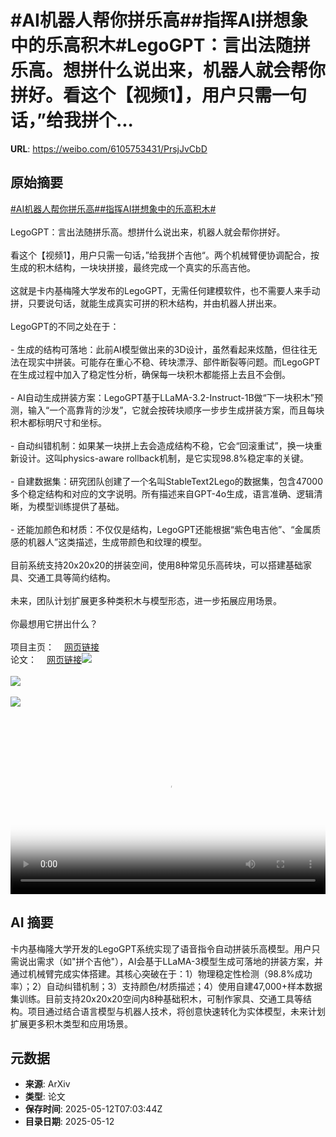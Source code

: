 # #AI机器人帮你拼乐高##指挥AI拼想象中的乐高积木#LegoGPT：言出法随拼乐高。想拼什么说出来，机器人就会帮你拼好。看这个【视频1】，用户只需一句话，”给我拼个...

**URL**: https://weibo.com/6105753431/PrsjJvCbD

## 原始摘要

<a href="https://m.weibo.cn/search?containerid=231522type%3D1%26t%3D10%26q%3D%23AI%E6%9C%BA%E5%99%A8%E4%BA%BA%E5%B8%AE%E4%BD%A0%E6%8B%BC%E4%B9%90%E9%AB%98%23&amp;extparam=%23AI%E6%9C%BA%E5%99%A8%E4%BA%BA%E5%B8%AE%E4%BD%A0%E6%8B%BC%E4%B9%90%E9%AB%98%23" data-hide=""><span class="surl-text">#AI机器人帮你拼乐高#</span></a><a href="https://m.weibo.cn/search?containerid=231522type%3D1%26t%3D10%26q%3D%23%E6%8C%87%E6%8C%A5AI%E6%8B%BC%E6%83%B3%E8%B1%A1%E4%B8%AD%E7%9A%84%E4%B9%90%E9%AB%98%E7%A7%AF%E6%9C%A8%23&amp;extparam=%23%E6%8C%87%E6%8C%A5AI%E6%8B%BC%E6%83%B3%E8%B1%A1%E4%B8%AD%E7%9A%84%E4%B9%90%E9%AB%98%E7%A7%AF%E6%9C%A8%23" data-hide=""><span class="surl-text">#指挥AI拼想象中的乐高积木#</span></a><br><br>LegoGPT：言出法随拼乐高。想拼什么说出来，机器人就会帮你拼好。<br><br>看这个【视频1】，用户只需一句话，”给我拼个吉他“。两个机械臂便协调配合，按生成的积木结构，一块块拼接，最终完成一个真实的乐高吉他。<br><br>这就是卡内基梅隆大学发布的LegoGPT，无需任何建模软件，也不需要人来手动拼，只要说句话，就能生成真实可拼的积木结构，并由机器人拼出来。<br><br>LegoGPT的不同之处在于：<br><br>- 生成的结构可落地：此前AI模型做出来的3D设计，虽然看起来炫酷，但往往无法在现实中拼装。可能存在重心不稳、砖块漂浮、部件断裂等问题。而LegoGPT在生成过程中加入了稳定性分析，确保每一块积木都能搭上去且不会倒。<br><br>- AI自动生成拼装方案：LegoGPT基于LLaMA-3.2-Instruct-1B做“下一块积木”预测，输入“一个高靠背的沙发”，它就会按砖块顺序一步步生成拼装方案，而且每块积木都标明尺寸和坐标。<br><br>- 自动纠错机制：如果某一块拼上去会造成结构不稳，它会“回滚重试”，换一块重新设计。这叫physics-aware rollback机制，是它实现98.8%稳定率的关键。<br><br>- 自建数据集：研究团队创建了一个名叫StableText2Lego的数据集，包含47000多个稳定结构和对应的文字说明。所有描述来自GPT-4o生成，语言准确、逻辑清晰，为模型训练提供了基础。<br><br>- 还能加颜色和材质：不仅仅是结构，LegoGPT还能根据“紫色电吉他”、“金属质感的机器人”这类描述，生成带颜色和纹理的模型。<br><br>目前系统支持20x20x20的拼装空间，使用8种常见乐高砖块，可以搭建基础家具、交通工具等简约结构。<br><br>未来，团队计划扩展更多种类积木与模型形态，进一步拓展应用场景。<br><br>你最想用它拼出什么？<br><br>项目主页：<a href="https://weibo.cn/sinaurl?u=https%3A%2F%2Favalovelace1.github.io%2FLegoGPT%2F" data-hide=""><span class="url-icon"><img style="width: 1rem;height: 1rem" src="https://h5.sinaimg.cn/upload/2015/09/25/3/timeline_card_small_web_default.png" referrerpolicy="no-referrer"></span><span class="surl-text">网页链接</span></a><br>论文：<a href="https://weibo.cn/sinaurl?u=https%3A%2F%2Fwww.arxiv.org%2Fabs%2F2505.05469" data-hide=""><span class="url-icon"><img style="width: 1rem;height: 1rem" src="https://h5.sinaimg.cn/upload/2015/09/25/3/timeline_card_small_web_default.png" referrerpolicy="no-referrer"></span><span class="surl-text">网页链接</span></a><img style="" src="https://tvax1.sinaimg.cn/large/006Fd7o3ly1i1cjcgpc4vj30zk0k0wg8.jpg" referrerpolicy="no-referrer"><br><br><img style="" src="https://tvax2.sinaimg.cn/large/006Fd7o3ly1i1cjcejowsj30zk0k0wfb.jpg" referrerpolicy="no-referrer"><br><br><img style="" src="https://tvax3.sinaimg.cn/large/006Fd7o3gy1i1cjc6xf8mj325k1aohdt.jpg" referrerpolicy="no-referrer"><br><br><br clear="both"><div style="clear: both"></div><video controls="controls" poster="https://tvax4.sinaimg.cn/orj480/006Fd7o3ly1i1cjcg81inj30zk0k0wg8.jpg" style="width: 100%"><source src="https://f.video.weibocdn.com/o0/eFdbM4QRlx08obk9KkQM010412011SgT0E010.mp4?label=mp4_720p&amp;template=1280x720.25.0&amp;ori=0&amp;ps=1CwnkDw1GXwCQx&amp;Expires=1747036697&amp;ssig=oUgLNFlsdt&amp;KID=unistore,video"><source src="https://f.video.weibocdn.com/o0/2nPVHyCylx08obk8Ch8Q01041200w3dR0E010.mp4?label=mp4_hd&amp;template=852x480.25.0&amp;ori=0&amp;ps=1CwnkDw1GXwCQx&amp;Expires=1747036697&amp;ssig=BE8SdytARi&amp;KID=unistore,video"><source src="https://f.video.weibocdn.com/o0/YV4NLpCElx08obk87xj201041200k4XH0E010.mp4?label=mp4_ld&amp;template=640x360.25.0&amp;ori=0&amp;ps=1CwnkDw1GXwCQx&amp;Expires=1747036697&amp;ssig=4jlZySY4%2BY&amp;KID=unistore,video"><p>视频无法显示，请前往<a href="https://video.weibo.com/show?fid=1034%3A5165435394392110" target="_blank" rel="noopener noreferrer">微博视频</a>观看。</p></video>

## AI 摘要

卡内基梅隆大学开发的LegoGPT系统实现了语音指令自动拼装乐高模型。用户只需说出需求（如"拼个吉他"），AI会基于LLaMA-3模型生成可落地的拼装方案，并通过机械臂完成实体搭建。其核心突破在于：1）物理稳定性检测（98.8%成功率）；2）自动纠错机制；3）支持颜色/材质描述；4）使用自建47,000+样本数据集训练。目前支持20x20x20空间内8种基础积木，可制作家具、交通工具等结构。项目通过结合语言模型与机器人技术，将创意快速转化为实体模型，未来计划扩展更多积木类型和应用场景。

## 元数据

- **来源**: ArXiv
- **类型**: 论文
- **保存时间**: 2025-05-12T07:03:44Z
- **目录日期**: 2025-05-12
